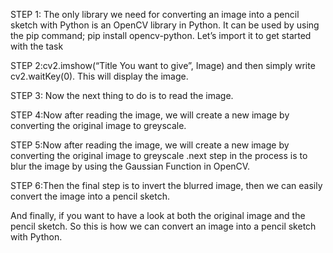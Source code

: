 STEP 1: The only library we need for converting an image into a pencil sketch with Python is an OpenCV library in Python. It can be used by using the pip command; pip install opencv-python. Let’s import it to get started with the task

STEP 2:cv2.imshow(“Title You want to give”, Image) and then simply write cv2.waitKey(0). This will display the image.

STEP 3: Now the next thing to do is to read the image.

STEP 4:Now after reading the image, we will create a new image by converting the original image to greyscale.

STEP 5:Now after reading the image, we will create a new image by converting the original image to greyscale .next step in the process is to blur the image by using the Gaussian Function in OpenCV.

STEP 6:Then the final step is to invert the blurred image, then we can easily convert the image into a pencil sketch.

And finally, if you want to have a look at both the original image and the pencil sketch. So this is how we can convert an image into a pencil sketch with Python.
